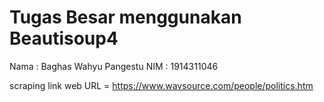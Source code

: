 # Tugas Besar menggunakan Beautisoup4

Nama  : Baghas Wahyu Pangestu
NIM   : 1914311046 

scraping link web
URL = https://www.wavsource.com/people/politics.htm
